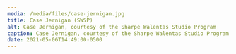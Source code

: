 ```yaml
---
media: /media/files/case-jernigan.jpg
title: Case Jernigan (SWSP)
alt: Case Jernigan, courtesy of the Sharpe Walentas Studio Program
caption: Case Jernigan, courtesy of the Sharpe Walentas Studio Program
date: 2021-05-06T14:49:00-0500
---
```


